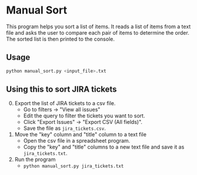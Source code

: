 # Manual Sort

This program helps you sort a list of items. It reads a list of items from a
text file and asks the user to compare each pair of items to determine the
order. The sorted list is then printed to the console.

## Usage

```bash
python manual_sort.py <input_file>.txt
```

## Using this to sort JIRA tickets

0. Export the list of JIRA tickets to a csv file.
    - Go to filters -> "View all issues"
    - Edit the query to filter the tickets you want to sort.
    - Click "Export Issues" -> "Export CSV (All fields)".
    - Save the file as `jira_tickets.csv`.
0. Move the "key" column and "title" column to a text file
    - Open the csv file in a spreadsheet program.
    - Copy the "key" and "title" columns to a new text file and save it as `jira_tickets.txt`.
0. Run the program
    - `python manual_sort.py jira_tickets.txt`
